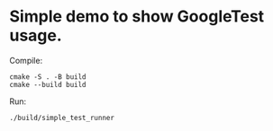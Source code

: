 # Simple demo to show GoogleTest usage.

Compile:

    cmake -S . -B build 
    cmake --build build

Run:

    ./build/simple_test_runner

